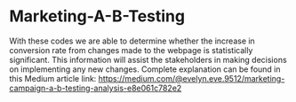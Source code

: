 # Marketing-A-B-Testing
With these codes we are able to determine whether the increase in conversion rate from changes made to the webpage is statistically significant. 
This information will assist the stakeholders in making decisions on implementing any new changes.
Complete explanation can be found in this Medium article link: https://medium.com/@evelyn.eve.9512/marketing-campaign-a-b-testing-analysis-e8e061c782e2
